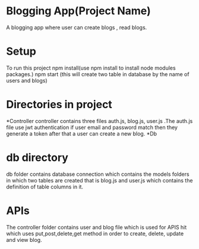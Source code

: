 # Blogging App(Project Name)
 A blogging app where  user can create blogs , read blogs.
 
 # Setup
 To run this project
 npm install(use npm install to install node modules packages.)
 npm start
 (this will create two table in database by the name of users and blogs)
 
 # Directories in project
 *Controller
 controller contains three files auth.js, blog.js, user.js .The auth.js file use jwt authentication
 if user email and password match then they generate a token after that a user can create a new blog.
 *Db
 
 
 # db directory
 db folder contains database connection which contains the models folders in which
 two tables are created that is blog.js and user.js which contains the definition of table columns
 in it.
 
 # APIs
 
 The controller folder contains user and blog file which is used for APIS hit which uses 
 put,post,delete,get method in order to create, delete, update and view blog.
